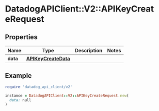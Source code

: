 # DatadogAPIClient::V2::APIKeyCreateRequest

## Properties

| Name | Type | Description | Notes |
| ---- | ---- | ----------- | ----- |
| **data** | [**APIKeyCreateData**](APIKeyCreateData.md) |  |  |

## Example

```ruby
require 'datadog_api_client/v2'

instance = DatadogAPIClient::V2::APIKeyCreateRequest.new(
  data: null
)
```

